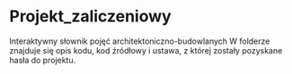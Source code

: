 # Projekt_zaliczeniowy
Interaktywny słownik pojęć architektoniczno-budowlanych
W folderze znajduje się opis kodu, kod źródłowy i ustawa, z której zostały pozyskane hasła do projektu. 
